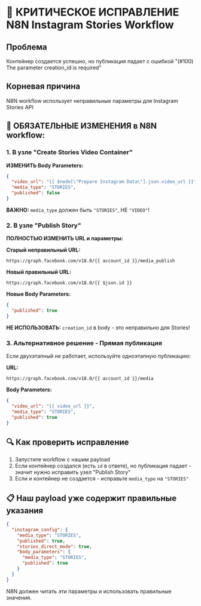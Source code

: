 # 🎯 КРИТИЧЕСКОЕ ИСПРАВЛЕНИЕ N8N Instagram Stories Workflow

## Проблема
Контейнер создается успешно, но публикация падает с ошибкой "(#100) The parameter creation_id is required"

## Корневая причина
N8N workflow использует неправильные параметры для Instagram Stories API

## 🚨 ОБЯЗАТЕЛЬНЫЕ ИЗМЕНЕНИЯ в N8N workflow:

### 1. В узле "Create Stories Video Container"

**ИЗМЕНИТЬ Body Parameters:**
```json
{
  "video_url": "{{ $node[\"Prepare Instagram Data\"].json.video_url }}",
  "media_type": "STORIES",
  "published": false
}
```

**ВАЖНО:** `media_type` должен быть `"STORIES"`, НЕ `"VIDEO"`!

### 2. В узле "Publish Story" 

**ПОЛНОСТЬЮ ИЗМЕНИТЬ URL и параметры:**

**Старый неправильный URL:**
```
https://graph.facebook.com/v18.0/{{ account_id }}/media_publish
```

**Новый правильный URL:**
```
https://graph.facebook.com/v18.0/{{ $json.id }}
```

**Новые Body Parameters:**
```json
{
  "published": true
}
```

**НЕ ИСПОЛЬЗОВАТЬ:** `creation_id` в body - это неправильно для Stories!

### 3. Альтернативное решение - Прямая публикация

Если двухэтапный не работает, используйте одноэтапную публикацию:

**URL:**
```
https://graph.facebook.com/v18.0/{{ account_id }}/media
```

**Body Parameters:**
```json
{
  "video_url": "{{ video_url }}",
  "media_type": "STORIES", 
  "published": true
}
```

## 🔍 Как проверить исправление

1. Запустите workflow с нашим payload
2. Если контейнер создался (есть `id` в ответе), но публикация падает - значит нужно исправить узел "Publish Story"  
3. Если и контейнер не создается - исправьте `media_type` на `"STORIES"`

## 📋 Наш payload уже содержит правильные указания

```json
{
  "instagram_config": {
    "media_type": "STORIES",
    "published": true,
    "stories_direct_mode": true,
    "body_parameters": {
      "media_type": "STORIES",
      "published": true
    }
  }
}
```

N8N должен читать эти параметры и использовать правильные значения.